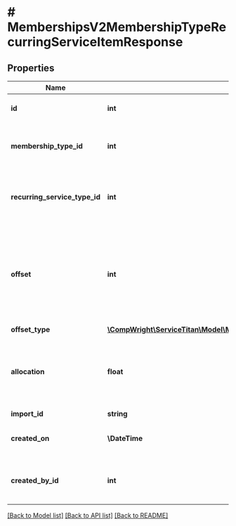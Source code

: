 # # MembershipsV2MembershipTypeRecurringServiceItemResponse

## Properties

Name | Type | Description | Notes
------------ | ------------- | ------------- | -------------
**id** | **int** | ID of the recurring service item |
**membership_type_id** | **int** | Membership type ID associated with the item |
**recurring_service_type_id** | **int** | Recurring service type ID associated with the item |
**offset** | **int** | Number of weeks or months (depending on offset type) between membership start and recurring service start |
**offset_type** | [**\CompWright\ServiceTitan\Model\MembershipsV2MembershipTypeRecurringServiceItemResponseOffsetType**](MembershipsV2MembershipTypeRecurringServiceItemResponseOffsetType.md) |  |
**allocation** | **float** | The percentage of deferred revenue allocated to the recurring service item |
**import_id** | **string** | Import ID | [optional]
**created_on** | **\DateTime** | When recurring service item was created |
**created_by_id** | **int** | ID of the user that created this recurring service item | [optional]

[[Back to Model list]](../../README.md#models) [[Back to API list]](../../README.md#endpoints) [[Back to README]](../../README.md)
